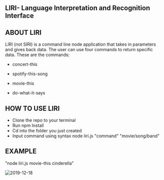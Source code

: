 ## LIRI- Language Interpretation and Recognition Interface

## ABOUT LIRI
LIRI (not SIRI) is a command line node application that takes in parameters and gives back data. The user can use four commands to return specific data. These are the commands:

* concert-this

* spotify-this-song

* movie-this

* do-what-it-says

## HOW TO USE LIRI

* Clone the repo to your terminal
* Run npm Install
* Cd into the folder you just created
* Input command using syntax node liri.js "command" "movie/song/band"

## EXAMPLE
"node liri.js movie-this cinderella"

![2019-12-18](https://user-images.githubusercontent.com/55059602/71141676-8ec3b880-21da-11ea-8051-16e49e23ac4c.png)

